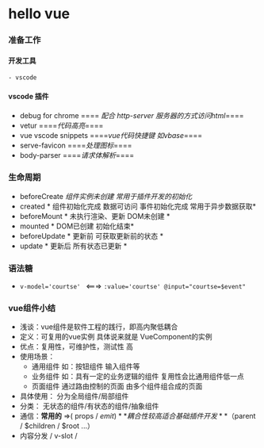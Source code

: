 # hello vue

### 准备工作

#### 开发工具
    - vscode
#### vscode 插件
- debug for chrome      ==== *配合 http-server 服务器的方式访问html*====
- vetur     ====*代码高亮*====
- vue vscode snippets    ====*vue代码快捷键 如vbase*====
- serve-favicon    ====*处理图标*====
- body-parser    ====*请求体解析*====

### 生命周期
- beforeCreate *组件实例未创建 常用于插件开发的初始化*
- created   * 组件初始化完成 数据可访问 事件初始化完成  常用于异步数据获取*
- beforeMount * 未执行渲染、更新 DOM未创建 *
- mounted * DOM已创建 初始化结束*
- beforeUpdate * 更新前 可获取更新前的状态 *
- update * 更新后 所有状态已更新 *

### 语法糖
- ```v-model='courtse' ``` <===> ``` :value='courtse' @input="courtse=$event" ```

### vue组件小结
- 浅谈：vue组件是软件工程的践行，即高内聚低耦合
- 定义：可复用的vue实例 具体说来就是 VueComponent的实例
- 优点：复用性，可维护性，测试性 高
- 使用场景：
    - 通用组件 如：按钮组件 输入组件等
    - 业务组件 如：具有一定的业务逻辑的组件 复用性会比通用组件低一点
    - 页面组件 通过路由控制的页面 由多个组件组合成的页面
- 具体使用： 分为全局组件/局部组件
- 分类： 无状态的组件/有状态的组件/抽象组件
- 通信：**常用的** =>( props / $emit)  **耦合性较高适合基础插件开发**（$parent / $children / $root ...）
- 内容分发 <slot> / v-slot / <template>  默认插槽 具名插槽 作用域插槽
- 实质： 
    - 我们所定义的组件 其实是**组件配置**最终目的是转换为**虚拟DOM**
    - 组件配置 =>  VueComponent => render() => 虚拟DOM =>(更新时)DOM
    - 再研究一下

####  =======================================  TS ======================================= 

#### 类型  
- 原始类型  或 对象类型   不是原始类型的都是对象类型

#### 类型断言  ！ as

#### 联合类型  |

#### 交叉类型 &

#### 
- 函数 参数一旦声明就要求传递     可选参数放在后面

#### 
- 函数重载 就是以参数个数或类型区分的多个同名函数

#### 类  
- private   protected  public 访问权的控制

#### 接口  interface    别名 type

#### 泛型   
- <T>   interface Resulet<T> {ok: 1 | 2, data T}   function getRsult<T>(data:T):Resulet<T>{ return {ok：1, data}}      getRsult<string>('hi')

#### 声明文件  .d.ts 命名的文件

#### 装饰器  类装饰器 一个参数 targe 实例 、 方法装饰器 三个参数  target 实例  name 方法名  descriptor  

    
### ssr服务端渲染测试
- [vue-demo-5-ssr-test](https://github.com/yan-ye/kkb_vue/tree/master/vue-demo-5-ssr-test "vue-demo-5-ssr-test")
- [06-vue-demo-ssr-test](https://github.com/yan-ye/kkb_vue/tree/master/06-vue-demo-ssr-test "06-vue-demo-ssr-test")
- [08-nuxt-demo](https://github.com/yan-ye/kkb_vue/tree/master/08-nuxt-demo "08-nuxt-demo")
- [ts环境搭建](https://github.com/yan-ye/kkb_vue/tree/master/10-ts-test-1)



       
